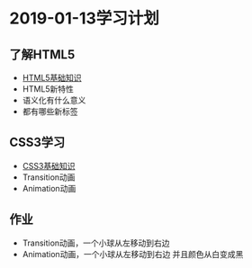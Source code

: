 # 2019-01-13学习计划

## 了解HTML5

  * [HTML5基础知识](https://www.w3school.com.cn/html5/index.asp)
  * HTML5新特性
  * 语义化有什么意义
  * 都有哪些新标签

## CSS3学习

  * [CSS3基础知识](https://www.w3school.com.cn/css3/index.asp)
  * Transition动画
  * Animation动画

## 作业

 * Transition动画，一个小球从左移动到右边
 * Animation动画，一个小球从左移动到右边 并且颜色从白变成黑